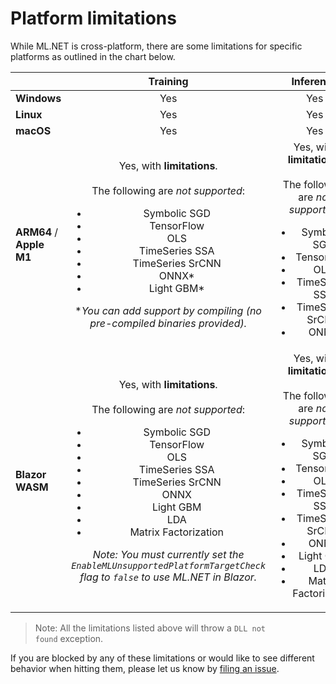 Platform limitations
======================

While ML.NET is cross-platform, there are some limitations for specific platforms as outlined in the chart below.

|   | Training | Inference |
| :---- | :-----: | :---: |
| **Windows**   | Yes | Yes |
| **Linux** | Yes | Yes |
| **macOS** | Yes | Yes |
| **ARM64** / **Apple M1** | Yes, with **limitations**.</br></br>The following are *not supported*:<ul><li>Symbolic SGD</li><li>TensorFlow</li><li>OLS</li><li>TimeSeries SSA</li><li>TimeSeries SrCNN</li><li>ONNX*</li><li>Light GBM*</li></ul>\**You can add support by compiling (no pre-compiled binaries provided).* | Yes, with **limitations**.</br></br>The following are *not supported*: <ul><li>Symbolic SGD</li><li>TensorFlow</li><li>OLS</li><li>TimeSeries SSA</li><li>TimeSeries SrCNN</li><li>ONNX</li></ul>|
| **Blazor WASM** | Yes, with **limitations**.</br></br>The following are *not supported*:<ul><li>Symbolic SGD</li><li>TensorFlow</li><li>OLS</li><li>TimeSeries SSA</li><li>TimeSeries SrCNN</li><li>ONNX</li><li>Light GBM</li><li>LDA</li><li>Matrix Factorization</li></ul> *Note: You must currently set the <code>EnableMLUnsupportedPlatformTargetCheck</code> flag to <code>false</code> to use ML.NET in Blazor.* | Yes, with **limitations**.</br></br>The following are *not supported*:<ul><li>Symbolic SGD</li><li>TensorFlow</li><li>OLS</li><li>TimeSeries SSA</li><li>TimeSeries SrCNN</li><li>ONNX</li><li>Light GBM</li><li>LDA</li><li>Matrix Factorization</li> |

> Note: All the limitations listed above will throw a <code>DLL not found</code> exception.

If you are blocked by any of these limitations or would like to see different behavior when hitting them, please let us know by [filing an issue](https://github.com/dotnet/machinelearning/issues/new?assignees=&labels=&template=suggest-a-feature.md&title=).
